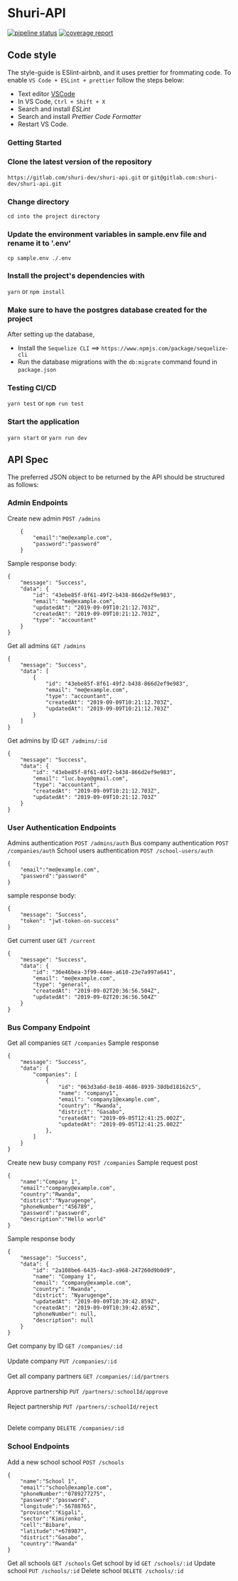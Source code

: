 # Shuri-API

[![pipeline status](https://gitlab.com/shuri-dev/shuri-api/badges/develop/pipeline.svg)](https://gitlab.com/shuri-dev/shuri-api/commits/develop)
[![coverage report](https://gitlab.com/shuri-dev/shuri-api/badges/develop/coverage.svg)](https://gitlab.com/shuri-dev/shuri-api/commits/develop)

## Code style

The style-guide is ESlint-airbnb, and it uses prettier for frommating code. To enable `VS Code + ESLint + prettier` follow the steps below:

- Text editor [VSCode](https://code.visualstudio.com)
- In VS Code, `Ctrl + Shift + X`
- Search and install _ESLint_
- Search and install _Prettier Code Formatter_
- Restart VS Code.

### Getting Started

### Clone the latest version of the repository

`https://gitlab.com/shuri-dev/shuri-api.git` or `git@gitlab.com:shuri-dev/shuri-api.git`

### Change directory

`cd into the project directory`

### Update the environment variables in sample.env file and rename it to '.env'

`cp sample.env ./.env`

### Install the project's dependencies with

`yarn` or `npm install`

### Make sure to have the postgres database created for the project

After setting up the database,

- Install the `Sequelize CLI` ==> `https://www.npmjs.com/package/sequelize-cli`
- Run the database migrations with the `db:migrate` command found in `package.json`

### Testing CI/CD

`yarn test` or `npm run test`

### Start the application

`yarn start` or `yarn run dev`

## API Spec

The preferred JSON object to be returned by the API should be structured as follows:

### Admin Endpoints

Create new admin
`POST /admins`

```source-json
    {
        "email":"me@example.com",
        "password":"password"
    }
```

Sample response body:

```source-json
{
    "message": "Success",
    "data": {
        "id": "43ebe85f-8f61-49f2-b438-866d2ef9e983",
        "email": "me@example.com",
        "updatedAt": "2019-09-09T10:21:12.703Z",
        "createdAt": "2019-09-09T10:21:12.703Z",
        "type": "accountant"
    }
}
```

Get all admins `GET /admins`

```source-json
{
    "message": "Success",
    "data": [
        {
            "id": "43ebe85f-8f61-49f2-b438-866d2ef9e983",
            "email": "me@example.com",
            "type": "accountant",
            "createdAt": "2019-09-09T10:21:12.703Z",
            "updatedAt": "2019-09-09T10:21:12.703Z"
        }
    ]
}
```

Get admins by ID `GET /admins/:id`

```source-json
{
    "message": "Success",
    "data": {
        "id": "43ebe85f-8f61-49f2-b438-866d2ef9e983",
        "email": "luc.bayo@gmail.com",
        "type": "accountant",
        "createdAt": "2019-09-09T10:21:12.703Z",
        "updatedAt": "2019-09-09T10:21:12.703Z"
    }
}
```

### User Authentication Endpoints

Admins authentication `POST /admins/auth`
Bus company authentication `POST /companies/auth`
School users authentication `POST /school-users/auth`

```source-json
{
    "email":"me@example.com",
    "password":"password"
}
```

sample response body:

```source-json
{
    "message": "Success",
    "token": "jwt-token-on-success"
}
```

Get current user `GET /current`

```source-json
{
    "message": "Success",
    "data": {
        "id": "36e46bea-3f99-44ee-a610-23e7a997a641",
        "email": "me@example.com",
        "type": "general",
        "createdAt": "2019-09-02T20:36:56.504Z",
        "updatedAt": "2019-09-02T20:36:56.504Z"
    }
}
```

### Bus Company Endpoint

Get all companies `GET /companies`
Sample response

```source-json
{
    "message": "Success",
    "data": {
        "companies": [
            {
                "id": "063d3a6d-8e18-4686-8939-38dbd18162c5",
                "name": "company1",
                "email": "company1@example.com",
                "country": "Rwanda",
                "district": "Gasabo",
                "createdAt": "2019-09-05T12:41:25.002Z",
                "updatedAt": "2019-09-05T12:41:25.002Z"
            },
        ]
    }
}
```

Create new busy company `POST /companies`
Sample request post

```source-json
{
	"name":"Company 1",
	"email":"company@example.com",
    "country":"Rwanda",
    "district":"Nyarugenge",
    "phoneNumber":"456789",
    "password":"password",
    "description":"Hello world"
}
```

Sample response body

```source-json
{
    "message": "Success",
    "data": {
        "id": "2a108be6-6435-4ac3-a968-247260d9b0d9",
        "name": "Company 1",
        "email": "company@example.com",
        "country": "Rwanda",
        "district": "Nyarugenge",
        "updatedAt": "2019-09-09T10:39:42.859Z",
        "createdAt": "2019-09-09T10:39:42.859Z",
        "phoneNumber": null,
        "description": null
    }
}
```

Get company by ID `GET /companies/:id`
<br/>
<br/>
Update company `PUT /companies/:id`
<br/>
<br/>
Get all company partners `GET /companies/:id/partners`
<br/>
<br/>
Approve partnership `PUT /partners/:schoolId/approve`
<br/>
<br/>
Reject partnership `PUT /partners/:schoolId/reject`
<br/>
<br/>

Delete company `DELETE /companies/:id`

### School Endpoints

Add a new school school `POST /schools`

```source-json
{
    "name":"School 1",
    "email":"school@example.com",
    "phoneNumber":"0789277275",
    "password":"password",
    "longitude":"-56788765",
    "province":"Kigali",
    "sector":"Kimironko",
    "cell":"Bibare",
    "latitude":"+678987",
    "district":"Gasabo",
    "country":"Rwanda"
}
```

Get all schools `GET /schools`
Get school by id `GET /schools/:id`
Update school `PUT /schools/:id`
Delete school `DELETE /schools/:id`
